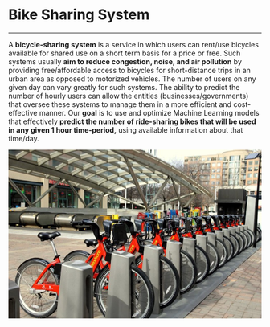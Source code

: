 # Bike Sharing System
---
A **bicycle-sharing system** is a service in which users can rent/use bicycles available for shared use on a short term basis for a price or free. Such systems usually **aim to reduce congestion, noise, and air pollution** by providing free/affordable access to bicycles for short-distance trips in an urban area as opposed to motorized vehicles. The number of users on any given day can vary greatly for such systems. The ability to predict the number of hourly users can allow the entities (businesses/governments) that oversee these systems to manage them in a more efficient and cost-effective manner. Our **goal** is to use and optimize Machine Learning models that effectively **predict the number of ride-sharing bikes that will be used in any given 1 hour time-period,** using available information about that time/day.

[![Demo](https://github.com/kumarharikesh/Hello-World/blob/master/BSS-img.jpg)](#)
